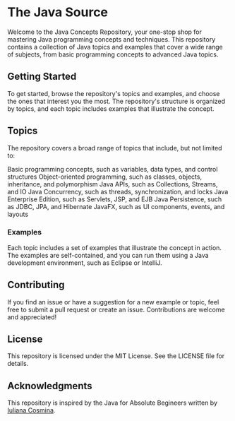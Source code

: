# The Java Source
Welcome to the Java Concepts Repository, your one-stop shop for mastering Java programming concepts and techniques. This repository contains a collection of Java topics and examples that cover a wide range of subjects, from basic programming concepts to advanced Java topics.

## Getting Started
To get started, browse the repository's topics and examples, and choose the ones that interest you the most. The repository's structure is organized by topics, and each topic includes examples that illustrate the concept.

## Topics
The repository covers a broad range of topics that include, but not limited to:

Basic programming concepts, such as variables, data types, and control structures
Object-oriented programming, such as classes, objects, inheritance, and polymorphism
Java APIs, such as Collections, Streams, and IO
Java Concurrency, such as threads, synchronization, and locks
Java Enterprise Edition, such as Servlets, JSP, and EJB
Java Persistence, such as JDBC, JPA, and Hibernate
JavaFX, such as UI components, events, and layouts
### Examples
Each topic includes a set of examples that illustrate the concept in action. The examples are self-contained, and you can run them using a Java development environment, such as Eclipse or IntelliJ.

## Contributing
If you find an issue or have a suggestion for a new example or topic, feel free to submit a pull request or create an issue. Contributions are welcome and appreciated!

## License
This repository is licensed under the MIT License. See the LICENSE file for details.

## Acknowledgments
This repository is inspired by the Java for Absolute Begineers written by [Iuliana Cosmina](https://www.linkedin.com/in/iulianacosmina).
